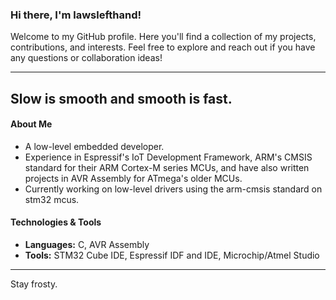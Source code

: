 ### Hi there, I'm lawslefthand!

Welcome to my GitHub profile. Here you'll find a collection of my projects, contributions, and interests. Feel free to explore and reach out if you have any questions or collaboration ideas!

---
## Slow is smooth and smooth is fast.

#### About Me
- A low-level embedded developer.
- Experience in Espressif's IoT Development Framework, ARM's CMSIS standard for their ARM Cortex-M series MCUs, and have also written projects in AVR Assembly for ATmega's older MCUs.
- Currently working on low-level drivers using the arm-cmsis standard on stm32 mcus.

####  Technologies & Tools
- **Languages:** C, AVR Assembly
- **Tools:** STM32 Cube IDE, Espressif IDF and IDE, Microchip/Atmel Studio



---

Stay frosty.
